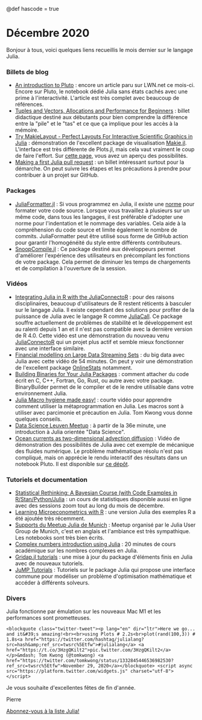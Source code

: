 @def hascode = true

# Décembre 2020

Bonjour à tous, voici quelques liens recueillis le mois dernier sur le langage Julia. 

### Billets de blog

- [An introduction to Pluto](https://lwn.net/Articles/835930/) : encore un article paru sur LWN.net ce mois-ci. Encore sur Pluto, le notebook dédié Julia sans états cachés avec une prime à l'interactivité. L'article est très complet avec beaucoup de références.
- [Tuples and Vectors, Allocations and Performance for Beginners](https://jkrumbiegel.github.io/pages/2020-10-31-tuples-and-vectors/) : billet didactique destiné aux débutants pour bien comprendre la différence entre la "pile" et le "tas" et ce que ça implique pour les accès à la mémoire.
- [Try MakieLayout - Perfect Layouts For Interactive Scientific Graphics in Julia](https://jkrumbiegel.github.io/pages/2020-11-15-makielayout/) : démonstration de l'excellent package de visualisation [Makie.jl](http://makie.juliaplots.org/). L'interface est très différente de Plots.jl, mais cela vaut vraiment le coup de faire l'effort. Sur [cette page,](http://juliaplots.org/MakieReferenceImages/gallery/index.html) vous avez un aperçu des possibilités.
- [Making a first Julia pull request](https://kshyatt.github.io/post/firstjuliapr/) : un billet intéressant surtout pour la démarche. On peut suivre les étapes et les précautions à prendre pour contribuer à un projet sur GitHub.

### Packages

- [JuliaFormatter.jl](https://github.com/domluna/JuliaFormatter.jl) : Si vous programmez en Julia, il existe une [norme](https://docs.julialang.org/en/v1/manual/style-guide/) pour formater votre code source. Lorsque vous travaillez à plusieurs sur un même code, dans tous les langages, il est préférable d'adopter une norme pour l'indentation et le nommage des variables. Cela aide à la compréhension du code source et limite également le nombre de commits. JuliaFormatter peut être utilisé sous forme de GitHub action pour garantir l'homogénéité du style entre différents contributeurs.
- [SnoopCompile.jl](https://github.com/timholy/SnoopCompile.jl) : Ce package destiné aux développeurs permet d'améliorer l'expérience des utilisateurs en précompilant les fonctions de votre package. Cela permet de diminuer les temps de chargements et de compilation à l'ouverture de la session.

### Vidéos

- [Integrating Julia in R with the JuliaConnectoR](https://youtu.be/ObYDHi_jJXk) : pour des raisons disciplinaires, beaucoup d'utilisateurs de R restent réticents à basculer sur le langage Julia. Il existe cependant des solutions pour profiter de la puissance de Julia avec le langage R comme [JuliaCall](https://github.com/Non-Contradiction/JuliaCall).  Ce package souffre actuellement de problèmes de stabilité et le développement est au ralenti depuis 1 an et il n'est pas compatible avec la dernière version de R 4.0. Cette vidéo est une démonstration du nouveau venu [JuliaConnectoR](https://github.com/stefan-m-lenz/JuliaConnectoR) qui un projet plus actif et semble mieux fonctionner avec une interface similaire.
- [Financial modelling on Large Data Streaming Sets](https://youtu.be/1K5G0atyCZc) : du big data avec Julia avec cette vidéo de 54 minutes. On peut y voir une démonstration de l'excellent package [OnlineStats](https://github.com/joshday/OnlineStats.jl) notamment.
- [Building Binaries for Your Julia Packages](https://t.co/YLIIh3mo1O) : comment attacher du code écrit en C, C++, Fortran, Go, Rust, ou autre avec votre package. BinaryBuilder permet de le compiler et de le rendre utilisable dans votre environnement Julia. 
- [Julia Macro hygiene made easy!](https://youtu.be/JePBb9-ychE) : courte vidéo pour apprendre comment utiliser la métaprogrammation en Julia. Les macros sont à utiliser avec parcimonie et précaution en Julia. Tom Kwong vous donne quelques conseils.
- [Data Science Leuven Meetup](https://youtu.be/0FA3f1tWrZg) : à partir de la 36e minute, une introduction à Julia orientée "Data Science".
- [Ocean currents as two-dimensional advection diffusion](https://youtu.be/waOzCGDNPzk) : Vidéo de démonstration des possibilités de Julia avec cet exemple de mécanique des fluides numérique. Le problème mathématique résolu n'est pas compliqué, mais on apprécie le rendu interactif des résultats dans un notebook Pluto. Il est disponible sur [ce dépôt](https://github.com/hdrake/simplEarth).

### Tutoriels et documentation

- [Statistical Rethinking: A Bayesian Course (with Code Examples in R/Stan/Python/Julia](https://github.com/rmcelreath/stat_rethinking_2020) : un cours de statistiques disponible aussi en ligne avec des sessions zoom tout au long du mois de décembre.
- [Learning Microeconometrics with R](https://sites.google.com/view/microeconometricswithr/table-of-contents) : une version Julia des exemples R a été ajoutée très récemment.
- [Supports du Meetup Julia de Munich](https://github.com/schlichtanders/fall-in-love-with-julia) : Meetup organisé par le Julia User Group de Munich, c'est en anglais et l'ambiance est très sympathique. Les notebooks sont très bien écrits.
- [Complex numbers introduction using Julia](https://youtu.be/uCDNZDTVD7w) : 20 minutes de cours académique sur les nombres complexes en Julia.
- [Gridap.jl tutorials](https://github.com/gridap/Tutorials) : une mise à jour du package d'éléments finis en Julia avec de nouveaux tutoriels.
- [JuMP Tutorials](https://github.com/jump-dev/JuMPTutorials.jl) : Tutoriels sur le package Julia qui propose une interface commune pour modéliser un problème d'optimisation mathématique et accéder à différents solveurs.


### Divers

Julia fonctionne par émulation sur les nouveaux Mac M1 et les performances sont prometteuses.

~~~
<blockquote class="twitter-tweet"><p lang="en" dir="ltr">Here we go... and it&#39;s amazing!<br><br>using Plots # 2.2s<br>plot(rand(100,3)) # 1.8s<a href="https://twitter.com/hashtag/julialang?src=hash&amp;ref_src=twsrc%5Etfw">#julialang</a> <a href="https://t.co/3HzgQKilt2">pic.twitter.com/3HzgQKilt2</a></p>&mdash; Tom Kwong (@tomkwong) <a href="https://twitter.com/tomkwong/status/1332845446536982530?ref_src=twsrc%5Etfw">November 29, 2020</a></blockquote> <script async src="https://platform.twitter.com/widgets.js" charset="utf-8"></script>
~~~

Je vous souhaite d'excellentes fêtes de fin d'année.

Pierre

[Abonnez-vous à la liste Julia!](https://listes.services.cnrs.fr/wws/info/julia)
